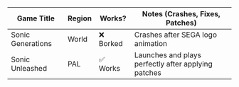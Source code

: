 | Game Title | Region | Works? | Notes (Crashes, Fixes, Patches) |
|----------------|----------|------------|--------------------------------------|
| Sonic Generations | World | ❌ Borked | Crashes after SEGA logo animation         |
| Sonic Unleashed | PAL | ✅ Works | Launches and plays perfectly after applying patches |
